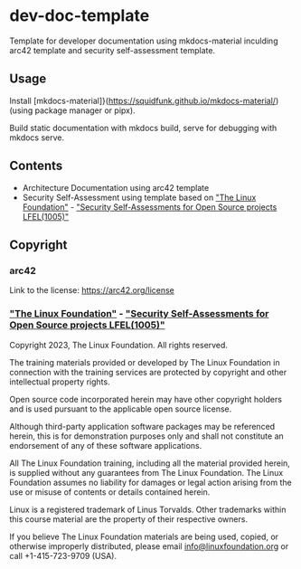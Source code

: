 # dev-doc-template
Template for developer documentation using mkdocs-material inculding arc42 template and security self-assessment template.

## Usage

Install [mkdocs-material]}(https://squidfunk.github.io/mkdocs-material/) (using package manager or pipx).

Build static documentation with mkdocs build, serve for debugging with mkdocs serve.

## Contents

* Architecture Documentation using arc42 template
* Security Self-Assessment using template based on ["The Linux Foundation"](https://www.linuxfoundation.org/) - ["Security Self-Assessments for Open Source projects LFEL(1005)"](https://training.linuxfoundation.org/express-learning/security-self-assessments-for-open-source-projects-lfel1005/)

## Copyright

### arc42

Link to the license: https://arc42.org/license

### ["The Linux Foundation"](https://www.linuxfoundation.org/) - ["Security Self-Assessments for Open Source projects LFEL(1005)"](https://training.linuxfoundation.org/express-learning/security-self-assessments-for-open-source-projects-lfel1005/)

Copyright 2023, The Linux Foundation. All rights reserved.

The training materials provided or developed by The Linux Foundation in connection with the training services are protected by copyright and other intellectual property rights.

Open source code incorporated herein may have other copyright holders and is used pursuant to the applicable open source license.

Although third-party application software packages may be referenced herein, this is for demonstration purposes only and shall not constitute an endorsement of any of these software applications.

All The Linux Foundation training, including all the material provided herein, is supplied without any guarantees from The Linux Foundation. The Linux Foundation assumes no liability for damages or legal action arising from the use or misuse of contents or details contained herein.

Linux is a registered trademark of Linus Torvalds. Other trademarks within this course material are the property of their respective owners.

If you believe The Linux Foundation materials are being used, copied, or otherwise improperly distributed, please email info@linuxfoundation.org or call +1-415-723-9709 (USA).
